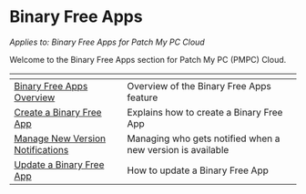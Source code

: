 # Binary Free Apps

_Applies to: Binary Free Apps for Patch My PC Cloud_

Welcome to the Binary Free Apps section for Patch My PC (PMPC) Cloud.

<table data-view="cards"><thead><tr><th></th><th></th><th></th></tr></thead><tbody><tr><td><a href="binary-free-apps-overview.md">Binary Free Apps Overview</a></td><td>Overview of the Binary Free Apps feature</td><td></td></tr><tr><td><a href="deploy-a-binary-free-app.md">Create a Binary Free App</a></td><td>Explains how to create a Binary Free App</td><td></td></tr><tr><td><a href="manage-new-version-notifications-for-a-binary-free-app.md">Manage New Version Notifications</a></td><td>Managing who gets notified when a new version is available</td><td></td></tr><tr><td><a href="update-a-binary-free-app.md">Update a Binary Free App</a></td><td>How to update a Binary Free App</td><td></td></tr></tbody></table>



